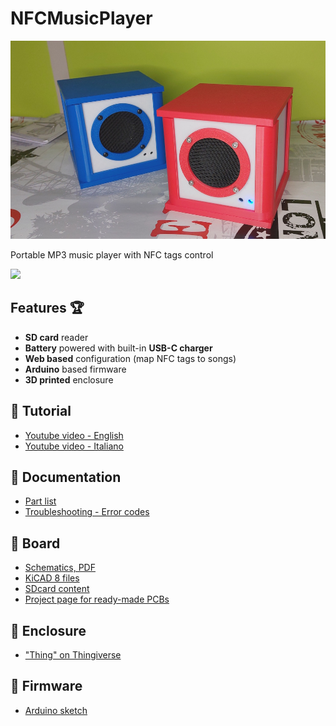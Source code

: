 # NFCMusicPlayer

![](https://github.com/lucadentella/NFCMusicPlayer/raw/main/images/cover.jpg)

Portable MP3 music player with NFC tags control

![](https://img.shields.io/badge/license-CC--BY--NC--SA-green)

## Features :trophy:

 - **SD card** reader
 - **Battery** powered with built-in **USB-C charger**
 - **Web based** configuration (map NFC tags to songs)
 - **Arduino** based firmware
 - **3D printed** enclosure

## :movie_camera: Tutorial
- [Youtube video - English](https://youtu.be/vOHDjR1nToo)
- [Youtube video - Italiano](https://youtu.be/vOHDjR1nToo)

## :notebook: Documentation
 - [Part list](https://github.com/lucadentella/NFCMusicPlayer/tree/main/documentation/partlist.md)
 - [Troubleshooting - Error codes](https://github.com/lucadentella/NFCMusicPlayer/tree/main/documentation/error-codes.md)

## :wrench: Board
- [Schematics, PDF](https://github.com/lucadentella/NFCMusicPlayer/raw/main/board/NFCMusicPlayer_12-sch.pdf)
- [KiCAD 8 files](https://github.com/lucadentella/NFCMusicPlayer/raw/main/board/)
- [SDcard content](https://github.com/lucadentella/NFCMusicPlayer/raw/main/sdcard/)
- [Project page for ready-made PCBs](https://www.pcbway.com/project/shareproject/NFCMusicPlayer_7cb0c6f8.html)
 
## :gift: Enclosure
- ["Thing" on Thingiverse](https://www.thingiverse.com/thing:6994529)

 ## :floppy_disk: Firmware
 - [Arduino sketch](https://github.com/lucadentella/NFCMusicPlayer/tree/main/firmware/NFCMusicPlayer)
